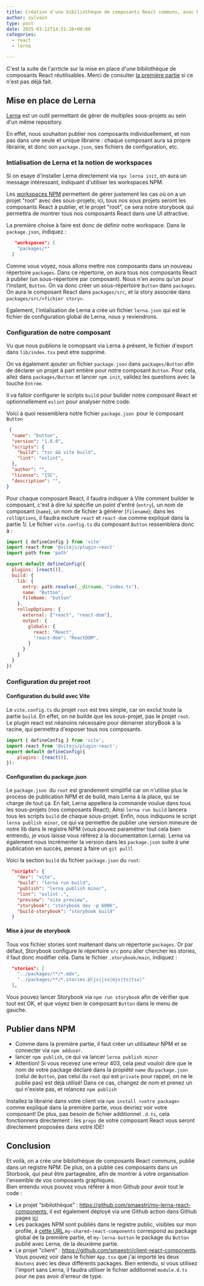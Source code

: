 ```yaml
---
title: Création d'une bibiliothèque de composants React communs, avec NPM, VITE, LERNA, et STORYBOOK - Partie 2
author: sylvain
type: post
date: 2025-03-12T14:51:26+00:00
categories:
  - react
  - lerna

---
```


C'est la suite de l'arrticle sur la mise en place d'une bibilothèque de composants React réutilisables. Merci de consulter [la première partie](http://effectivecoding.fr/2025-03-09-Bibliotheque-React-part1/) si ce n'est pas déjà fait.

 ## Mise en place de Lerna
 [Lerna](https://lerna.js.org/) est un outil permettant de gérer de multiples sous-projets au sein d'un même repository.

 En effet, nous souhaiton publier nos composants individuellement, et non pas dans une seule et unique librairie : chaque composant aura sa propre librairie, et donc son `package.json`, ses fichiers de configuration, etc.

 ### Intialisation de Lerna et la notion de workspaces
 Si on esaye d'installer Lerna directement via `npx lerna init`, on aura un message intéressant, indiquant d'utiliser les workspaces NPM.

 Les [workspaces NPM](https://docs.npmjs.com/cli/v7/using-npm/workspaces) permettent de gérer justement les cas où on a un projet "root" avec des sous-projets; ici, tous nos sous projets seront les composants React à publier, et le projet "root", ce sera notre storybook qui permettra de montrer tous nos composants React dans une UI attractive.

 La première choise à faire est donc de définir notre workspace. Dans le `package.json`, indiquez :

```json
   "workspaces": [
    "packages/*"
  ]
```

 Comme vous voyez, nous allons mettre nos composants dans un nouveau répertoire `packages`. Dans ce répertorie, on aura tous nos composants React à publier (un sous-répertoire par composant). Nous n'en avons qu'un pour l'instant, `Button`. On va donc créer un sous-répertoire `Button` dans `packages`. On aura le composant React dans `packages/src`, et la story associée dans `packages/src/<fichier story>`.

Egalement, l'intialisation de Lerna a crée un fichier `lerna.json` qui est le fichier de configuration global de Lerna, nous y reviendrons.
 
 ### Configuration de notre composant
 Vu que nous publions le comopsant via Lerna à présent, le fichier d'export dans `lib/index.tsx` peut etre supprimé.

 On va également ajouter un fichier `package.json` dans `packages/Button` afin de déclarer un projet à part entière pour notre composant `Button`. Pour cela, allez dans `packages/Button` et lancer `npm init`, validez les questions avec la touche `Entrée`.

 Il va falloir configurer le scripts `build` pour builder notre composant React et optionnellement `eslint` pour analyser notre code.

 Voici à quoi ressemblera notre fichier `package.json `pour le composant `Button`

```json
 {
  "name": "button",
  "version": "1.0.0",
  "scripts": {
    "build": "tsc && vite build",
    "lint": "eslint",
  },
  "author": "",
  "license": "ISC",
  "description": "",
}
```
Pour chaque composant React, il faudra indiquer à Vite comment builder le composant, c'est à dire lui spécifie un point d'entré (`entry`), un nom de composant (`name`), un nom de fichier à générer (`filename`); dans les `rollUptions`, il faudra exclure `react` et `react-dom` comme expliqué dans la partie 1/. Le fichier `vite.config.ts` du composant `Button` ressemblera donc à :

```javascript
import { defineConfig } from 'vite'
import react from '@vitejs/plugin-react'
import path from 'path'

export default defineConfig({
  plugins: [react()],
  build: {
    lib: {
      entry: path.resolve(__dirname, "index.ts"),
      name: "Button",
      fileName: "button"
    },
    rollupOptions: {
      external: ["react", "react-dom"],
      output: {
        globals: {
          react: "React",
          "react-dom": "ReactDOM",
        }
      }
    }
  }
})
```

### Configuration du projet root
#### Configuration du build avec Vite

Le `vite.config.ts` du projet `root` est tres simple, car on exclut toute la partie `build`. En effet, on ne builde que les sous-projet, pas le projet `root`. Le plugin react est néanoins nécessaire pour démarrer storyBook à la racine, qui permettra d'exposer tous nos composants.

```javascript
import { defineConfig } from 'vite';
import react from '@vitejs/plugin-react';
export default defineConfig({
    plugins: [react()],
});
```

#### Configuration du package.json
Le `package.json `du `root` est grandement simplifié car on n'utilise plus le process de publication NPM et de build, mais Lerna à la place, qui se charge de tout ça. En fait, Lerna appellera la commande voulue dans tous les sous-projets (nos composants React); Ainsi `lerna run build` lancera tous les scripts `build` de chaque sous-projet. Enfin, nous indiquons le script `lerna publish minor`, ce qui va permettre de publier une version mineure de notre lib dans le registre NPM (vous pouvez paramétrer tout cela bien entrendu, je vous laisse vous référez à la documentation Lerna). Lerna va également nous incrémenter la version dans les `package.json` suite à une publication en succès, pensez à faire un `git pull`!.

Voici la section `build` du fichier `package.json` du `root`:

```json
  "scripts": {
    "dev": "vite",
    "build": "lerna run build",
    "publish": "lerna publish minor",
    "lint": "eslint .",
    "preview": "vite preview",
    "storybook": "storybook dev -p 6006",
    "build-storybook": "storybook build"
  }
  ```

#### Mise à jour de storybook

Tous vos fichier stories sont maitenant dans un répertorie `packages`. Or par défaut, Storybook configure le répertoire `src` poru aller chercher les stories, il faut donc modifier cela. Dans le fichier `.storybook/main`, indiquez :

```json
  "stories": [
    "../packages/**/*.mdx",
    "../packages/**/*.stories.@(js|jsx|mjs|ts|tsx)"
  ],
```

Vous pouvez lancer Storybook via `npm run storybook` afin de vérifier que tout est OK, et que voyez bien le composant `Button` dans le menu de gauche.

## Publier dans NPM
- Comme dans la première partie, il faut créer un utilisateur NPM et se connecter via `npm adduser`.
- lancer `npm publish`, ce qui va lancer `lerna publish minor`
- Attention! Si vous recevez une erreur 403, cela peut vouloir dire que le nom de votre package déclaré dans la propiété `name` du `package.json` (celui de `Button`, pas celui du `root` qui est `private` pour rappel, on ne le publie pas) est déjà utilisé! Dans ce cas, changez de nom et prenez un qui n'existe pas, et relancez `npm publish`

Installez la librairie dans votre client via `npm install <votre package>` comme expliqué dans la première partie, vous devriez voir votre composant! De plus, pas besoin de fichier additionnel `.d.ts`, cela fonctionnera directement : les `props` de votre composant React vous seront directement proposées dans votre IDE!

## Conclusion

Et voilà, on a crée une bibilothèque de composants React communs, publié dans un registre NPM. De plus, on a publié ces composants dans un Storbook, qui peut être partageable, afin de montrer à votre organisation l'ensemble de vos composants graphiques.  
Bien entendu vous pouvez vous référer à mon Github pour avoir tout le code :
- Le projet "bibilothèque" : https://github.com/smaestri/my-lerna-react-components, il est également déployé via une Github action dans Github pages [ici](https://smaestri.github.io/my-lerna-react-components/)
- Les packages NPM sont publiés dans le registre public, visibles sur mon profile, à [cette URL](https://www.npmjs.com/settings/smaestri/packages).`my-shared-react-components` correspond au package global de la première partie, et `my-lerna-button` le package du `Button` publié avec Lerna, de la deuxième partie.
- Le projet "client" : https://github.com/smaestri/client-react-components. Vous pouvez voir dans le fichier `App.tsx` que j'ai importé les deux `Boutons` avec les deux différents packages. Bien entendu, si vous utilisez l'import sans Lerna, il faudra utiliser le fichier additonnel `module.d.ts` pour ne pas avoir d'erreur de type.